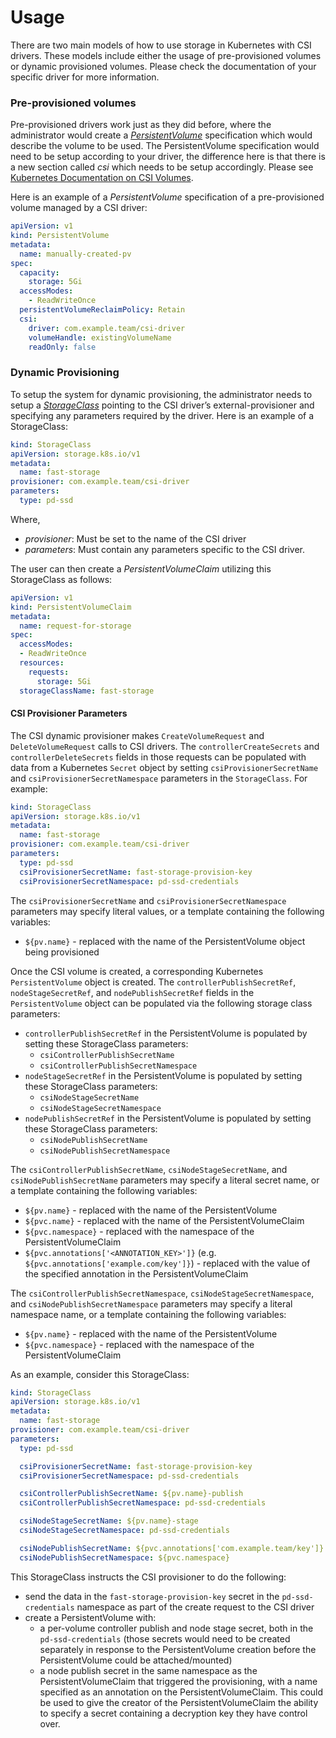 # Usage
There are two main models of how to use storage in Kubernetes with CSI drivers. These models include either the usage of pre-provisioned volumes or dynamic provisioned volumes. Please check the documentation of your specific driver for more information.

### Pre-provisioned volumes
Pre-provisioned drivers work just as they did before, where the administrator would create a [_PersistentVolume_](https://kubernetes.io/docs/concepts/storage/persistent-volumes) specification which would describe the volume to be used. The PersistentVolume specification would need to be setup according to your driver, the difference here is that there is a new section called _csi_ which needs to be setup accordingly. Please see [Kubernetes Documentation on CSI Volumes][csi-volume].

Here is an example of a _PersistentVolume_ specification of a pre-provisioned volume managed by a CSI driver:

```yaml
apiVersion: v1
kind: PersistentVolume
metadata:
  name: manually-created-pv
spec:
  capacity:
    storage: 5Gi
  accessModes:
    - ReadWriteOnce
  persistentVolumeReclaimPolicy: Retain
  csi:
    driver: com.example.team/csi-driver
    volumeHandle: existingVolumeName
    readOnly: false
```

### Dynamic Provisioning
To setup the system for dynamic provisioning, the administrator needs to setup a [_StorageClass_](https://kubernetes.io/docs/concepts/storage/storage-classes) pointing to the CSI driver’s external-provisioner and specifying any parameters required by the driver. Here is an example of a StorageClass:

```yaml
kind: StorageClass
apiVersion: storage.k8s.io/v1
metadata:
  name: fast-storage
provisioner: com.example.team/csi-driver
parameters:
  type: pd-ssd
```

Where,

* _provisioner_: Must be set to the name of the CSI driver
* _parameters_: Must contain any parameters specific to the CSI driver.

The user can then create a _PersistentVolumeClaim_ utilizing this StorageClass as follows:

```yaml
apiVersion: v1
kind: PersistentVolumeClaim
metadata:
  name: request-for-storage
spec:
  accessModes:
  - ReadWriteOnce
  resources:
    requests:
      storage: 5Gi
  storageClassName: fast-storage
```

[csi-volume]: https://kubernetes.io/docs/concepts/storage/volumes/#csi


#### CSI Provisioner Parameters

The CSI dynamic provisioner makes `CreateVolumeRequest` and `DeleteVolumeRequest` calls to CSI drivers.
The `controllerCreateSecrets` and `controllerDeleteSecrets` fields in those requests can be populated 
with data from a Kubernetes `Secret` object by setting `csiProvisionerSecretName` and `csiProvisionerSecretNamespace`
parameters in the `StorageClass`. For example:

```yaml
kind: StorageClass
apiVersion: storage.k8s.io/v1
metadata:
  name: fast-storage
provisioner: com.example.team/csi-driver
parameters:
  type: pd-ssd
  csiProvisionerSecretName: fast-storage-provision-key
  csiProvisionerSecretNamespace: pd-ssd-credentials
```

The `csiProvisionerSecretName` and `csiProvisionerSecretNamespace` parameters
may specify literal values, or a template containing the following variables:
* `${pv.name}` - replaced with the name of the PersistentVolume object being provisioned

Once the CSI volume is created, a corresponding Kubernetes `PersistentVolume` object is created.
The `controllerPublishSecretRef`, `nodeStageSecretRef`, and `nodePublishSecretRef` fields in the 
`PersistentVolume` object can be populated via the following storage class parameters:

* `controllerPublishSecretRef` in the PersistentVolume is populated by setting these StorageClass parameters:
  * `csiControllerPublishSecretName`
  * `csiControllerPublishSecretNamespace`
* `nodeStageSecretRef` in the PersistentVolume is populated by setting these StorageClass parameters:
  * `csiNodeStageSecretName`
  * `csiNodeStageSecretNamespace`
* `nodePublishSecretRef` in the PersistentVolume is populated by setting these StorageClass parameters:
  * `csiNodePublishSecretName`
  * `csiNodePublishSecretNamespace`

The `csiControllerPublishSecretName`, `csiNodeStageSecretName`, and `csiNodePublishSecretName` parameters
may specify a literal secret name, or a template containing the following variables:
* `${pv.name}` - replaced with the name of the PersistentVolume
* `${pvc.name}` - replaced with the name of the PersistentVolumeClaim
* `${pvc.namespace}` - replaced with the namespace of the PersistentVolumeClaim
* `${pvc.annotations['<ANNOTATION_KEY>']}` (e.g. `${pvc.annotations['example.com/key']}`) - replaced with the value of the specified annotation in the PersistentVolumeClaim

The `csiControllerPublishSecretNamespace`, `csiNodeStageSecretNamespace`, and `csiNodePublishSecretNamespace` parameters
may specify a literal namespace name, or a template containing the following variables:
* `${pv.name}` - replaced with the name of the PersistentVolume
* `${pvc.namespace}` - replaced with the namespace of the PersistentVolumeClaim

As an example, consider this StorageClass:

```yaml
kind: StorageClass
apiVersion: storage.k8s.io/v1
metadata:
  name: fast-storage
provisioner: com.example.team/csi-driver
parameters:
  type: pd-ssd

  csiProvisionerSecretName: fast-storage-provision-key
  csiProvisionerSecretNamespace: pd-ssd-credentials

  csiControllerPublishSecretName: ${pv.name}-publish
  csiControllerPublishSecretNamespace: pd-ssd-credentials

  csiNodeStageSecretName: ${pv.name}-stage
  csiNodeStageSecretNamespace: pd-ssd-credentials

  csiNodePublishSecretName: ${pvc.annotations['com.example.team/key']}
  csiNodePublishSecretNamespace: ${pvc.namespace}
```

This StorageClass instructs the CSI provisioner to do the following:
* send the data in the `fast-storage-provision-key` secret in the `pd-ssd-credentials` namespace as part of the create request to the CSI driver
* create a PersistentVolume with:
  * a per-volume controller publish and node stage secret, both in the `pd-ssd-credentials` (those secrets would need to be created separately in response to the PersistentVolume creation before the PersistentVolume could be attached/mounted)
  * a node publish secret in the same namespace as the PersistentVolumeClaim that triggered the provisioning, with a name specified as an annotation on the PersistentVolumeClaim. This could be used to give the creator of the PersistentVolumeClaim the ability to specify a secret containing a decryption key they have control over.

